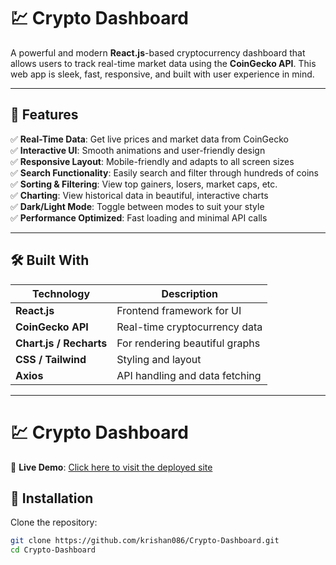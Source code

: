 # 💹 Crypto Dashboard

A powerful and modern **React.js**-based cryptocurrency dashboard that allows users to track real-time market data using the **CoinGecko API**. This web app is sleek, fast, responsive, and built with user experience in mind.

---

## 🌟 Features

✅ **Real-Time Data**: Get live prices and market data from CoinGecko  
✅ **Interactive UI**: Smooth animations and user-friendly design  
✅ **Responsive Layout**: Mobile-friendly and adapts to all screen sizes  
✅ **Search Functionality**: Easily search and filter through hundreds of coins  
✅ **Sorting & Filtering**: View top gainers, losers, market caps, etc.  
✅ **Charting**: View historical data in beautiful, interactive charts  
✅ **Dark/Light Mode**: Toggle between modes to suit your style  
✅ **Performance Optimized**: Fast loading and minimal API calls

---

## 🛠️ Built With

| Technology   | Description                        |
|--------------|------------------------------------|
| **React.js** | Frontend framework for UI          |
| **CoinGecko API** | Real-time cryptocurrency data    |
| **Chart.js / Recharts** | For rendering beautiful graphs |
| **CSS / Tailwind** | Styling and layout             |
| **Axios**     | API handling and data fetching    |

---
# 💹 Crypto Dashboard

🔗 **Live Demo**: [Click here to visit the deployed site]((https://crypto-dashboard-lite.netlify.app/))




## 🧾 Installation

Clone the repository:

```bash
git clone https://github.com/krishan086/Crypto-Dashboard.git
cd Crypto-Dashboard
